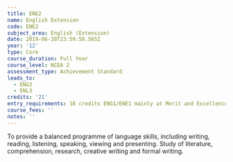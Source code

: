 ```yaml
---
title: ENE2
name: English Extension
code: ENE2
subject_area: English (Extension)
date: 2019-06-30T23:59:58.565Z
year: '12'
type: Core
course_duration: Full Year
course_level: NCEA 2
assessment_type: Achievement Standard
leads_to:
  - ENG3
  - ENL3
credits: '21'
entry_requirements: 18 credits ENG1/ENE1 mainly at Merit and Excellence and HOF/TIC approval
course_fees: ''
notes: ''
---
```

To provide a balanced programme of language skills, including writing, reading, listening, speaking, viewing and presenting. Study of literature, comprehension, research, creative writing and formal writing.
